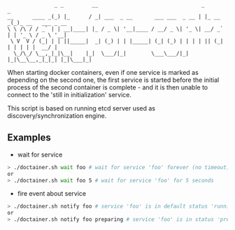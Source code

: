                    _ _         __                                 _        _
    __      ____ _(_) |_      / _| ___  _ __       ___ ___  _ __ | |_ __ _(_)_ __   ___ _ __
    \ \ /\ / / _` | | __|____| |_ / _ \| '__|____ / __/ _ \| '_ \| __/ _` | | '_ \ / _ \ '__|
     \ V  V / (_| | | ||_____|  _| (_) | | |_____| (_| (_) | | | | || (_| | | | | |  __/ |
      \_/\_/ \__,_|_|\__|    |_|  \___/|_|        \___\___/|_| |_|\__\__,_|_|_| |_|\___|_|


When starting docker containers, even if one service is marked as depending on the second one,
the first service is started before the initial process of the second container is complete - and
it is then unable to connect to the 'still in initialization' service.

This script is based on running etcd server used as discovery/synchronization engine.


## Examples

* wait for service

```bash
> ./doctainer.sh wait foo # wait for service 'foo' forever (no timeout)
or
> ./doctainer.sh wait foo 5 # wait for service 'foo' for 5 seconds
```

* fire event about service

```bash
> ./doctainer.sh notify foo # service 'foo' is in default status 'running' now
or
> ./doctainer.sh notify foo preparing # service 'foo' is in status 'preparing'
```